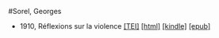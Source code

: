 #Sorel, Georges

* 1910, Réflexions sur la violence  <a class="file tei" href="https://hurlus.github.io/tei/sorel1908_violence.xml">[TEI]</a>  <a class="file html" href="https://hurlus.github.io/sorel/sorel1908_violence.html">[html]</a>  <a class="file mobi" href="https://hurlus.github.io/sorel/sorel1908_violence.mobi">[kindle]</a>  <a class="file epub" href="https://hurlus.github.io/sorel/sorel1908_violence.epub">[epub]</a> 

